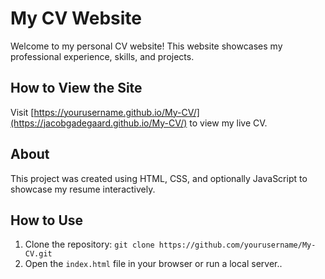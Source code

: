 
# My CV Website
Welcome to my personal CV website! This website showcases my professional experience, skills, and projects.

## How to View the Site
Visit [https://yourusername.github.io/My-CV/](https://jacobgadegaard.github.io/My-CV/) to view my live CV.

## About
This project was created using HTML, CSS, and optionally JavaScript to showcase my resume interactively.

## How to Use
1. Clone the repository: `git clone https://github.com/yourusername/My-CV.git`
2. Open the `index.html` file in your browser or run a local server..
